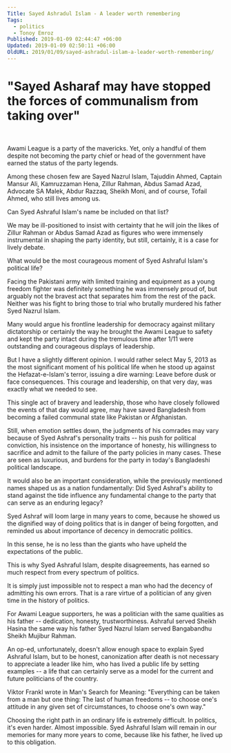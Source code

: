 ```yaml
---
Title: Sayed Ashradul Islam - A leader worth remembering
Tags:
  - politics
  - Tonoy Emroz
Published: 2019-01-09 02:44:47 +06:00
Updated: 2019-01-09 02:50:11 +06:00
OldURL: 2019/01/09/sayed-ashradul-islam-a-leader-worth-remembering/
---
```


<h1><b>"Sayed Asharaf may have stopped the forces of communalism from taking over"</b></h1>
&nbsp;

Awami League is a party of the mavericks. Yet, only a handful of them despite not becoming the party chief or head of the government have earned the status of the party legends.

Among these chosen few are Sayed Nazrul Islam, Tajuddin Ahmed, Captain Mansur Ali, Kamruzzaman Hena, Zillur Rahman, Abdus Samad Azad, Advocate SA Malek, Abdur Razzaq, Sheikh Moni, and of course, Tofail Ahmed, who still lives among us.

Can Syed Ashraful Islam's name be included on that list?

We may be ill-positioned to insist with certainty that he will join the likes of Zillur Rahman or Abdus Samad Azad as figures who were immensely instrumental in shaping the party identity, but still, certainly, it is a case for lively debate.

What would be the most courageous moment of Syed Ashraful Islam's political life?

Facing the Pakistani army with limited training and equipment as a young freedom fighter was definitely something he was immensely proud of, but arguably not the bravest act that separates him from the rest of the pack. Neither was his fight to bring those to trial who brutally murdered his father Syed Nazrul Islam.

Many would argue his frontline leadership for democracy against military dictatorship or certainly the way he brought the Awami League to safety and kept the party intact during the tremulous time after 1/11 were outstanding and courageous displays of leadership.

But I have a slightly different opinion. I would rather select May 5, 2013 as the most significant moment of his political life when he stood up against the Hefazat-e-Islam's terror, issuing a dire warning: Leave before dusk or face consequences. This courage and leadership, on that very day, was exactly what we needed to see.

This single act of bravery and leadership, those who have closely followed the events of that day would agree, may have saved Bangladesh from becoming a failed communal state like Pakistan or Afghanistan.

Still, when emotion settles down, the judgments of his comrades may vary because of Syed Ashraf's personality traits -- his push for political conviction, his insistence on the importance of honesty, his willingness to sacrifice and admit to the failure of the party policies in many cases. These are seen as luxurious, and burdens for the party in today's Bangladeshi political landscape.

It would also be an important consideration, while the previously mentioned names shaped us as a nation fundamentally: Did Syed Ashraf's ability to stand against the tide influence any fundamental change to the party that can serve as an enduring legacy?

Syed Ashraf will loom large in many years to come, because he showed us the dignified way of doing politics that is in danger of being forgotten, and reminded us about importance of decency in democratic politics.

In this sense, he is no less than the giants who have upheld the expectations of the public.

This is why Syed Ashraful Islam, despite disagreements, has earned so much respect from every spectrum of politics.

It is simply just impossible not to respect a man who had the decency of admitting his own errors. That is a rare virtue of a politician of any given time in the history of politics.

For Awami League supporters, he was a politician with the same qualities as his father -- dedication, honesty, trustworthiness. Ashraful served Sheikh Hasina the same way his father Syed Nazrul Islam served Bangabandhu Sheikh Mujibur Rahman.

An op-ed, unfortunately, doesn't allow enough space to explain Syed Ashraful Islam, but to be honest, canonization after death is not necessary to appreciate a leader like him, who has lived a public life by setting examples -- a life that can certainly serve as a model for the current and future politicians of the country.

Viktor Frankl wrote in Man's Search for Meaning: "Everything can be taken from a man but one thing: The last of human freedoms -- to choose one's attitude in any given set of circumstances, to choose one's own way."

Choosing the right path in an ordinary life is extremely difficult. In politics, it's even harder. Almost impossible. Syed Ashraful Islam will remain in our memories for many more years to come, because like his father, he lived up to this obligation.
